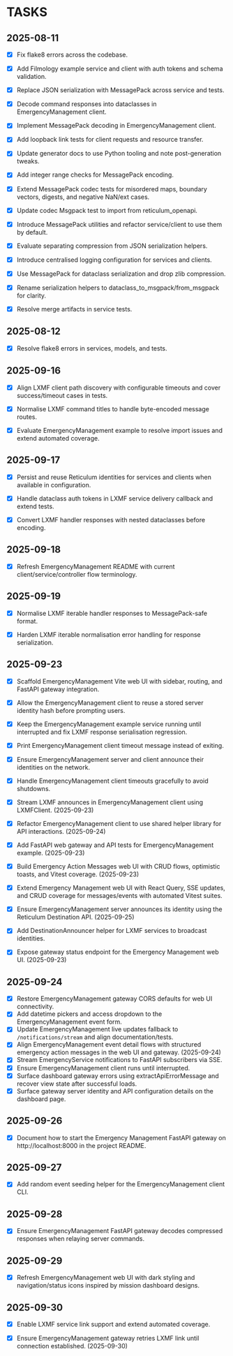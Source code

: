 # TASKS

## 2025-08-11
- [x] Fix flake8 errors across the codebase.
- [x] Add Filmology example service and client with auth tokens and schema validation.
- [x] Replace JSON serialization with MessagePack across service and tests.

- [x] Decode command responses into dataclasses in EmergencyManagement client.
- [x] Implement MessagePack decoding in EmergencyManagement client.
- [x] Add loopback link tests for client requests and resource transfer.
- [x] Update generator docs to use Python tooling and note post-generation tweaks.
- [x] Add integer range checks for MessagePack encoding.

- [x] Extend MessagePack codec tests for misordered maps, boundary vectors, digests, and negative NaN/ext cases.

- [x] Update codec Msgpack test to import from reticulum_openapi.
- [x] Introduce MessagePack utilities and refactor service/client to use them by default.
- [x] Evaluate separating compression from JSON serialization helpers.
- [x] Introduce centralised logging configuration for services and clients.

- [x] Use MessagePack for dataclass serialization and drop zlib compression.
- [x] Rename serialization helpers to dataclass_to_msgpack/from_msgpack for clarity.
- [x] Resolve merge artifacts in service tests.


## 2025-08-12
- [x] Resolve flake8 errors in services, models, and tests.


## 2025-09-16
- [x] Align LXMF client path discovery with configurable timeouts and cover success/timeout cases in tests.
- [x] Normalise LXMF command titles to handle byte-encoded message routes.
- [x] Evaluate EmergencyManagement example to resolve import issues and extend automated coverage.



## 2025-09-17
- [x] Persist and reuse Reticulum identities for services and clients when available in configuration.
- [x] Handle dataclass auth tokens in LXMF service delivery callback and extend tests.
- [x] Convert LXMF handler responses with nested dataclasses before encoding.


## 2025-09-18
- [x] Refresh EmergencyManagement README with current client/service/controller flow terminology.


## 2025-09-19
- [x] Normalise LXMF iterable handler responses to MessagePack-safe format.
- [x] Harden LXMF iterable normalisation error handling for response serialization.


## 2025-09-23
- [x] Scaffold EmergencyManagement Vite web UI with sidebar, routing, and FastAPI gateway integration.
- [x] Allow the EmergencyManagement client to reuse a stored server identity hash before prompting users.
- [x] Keep the EmergencyManagement example service running until interrupted and fix LXMF response serialisation regression.
- [x] Print EmergencyManagement client timeout message instead of exiting.
- [x] Ensure EmergencyManagement server and client announce their identities on the network.
- [x] Handle EmergencyManagement client timeouts gracefully to avoid shutdowns.
- [x] Stream LXMF announces in EmergencyManagement client using LXMFClient. (2025-09-23)

- [x] Refactor EmergencyManagement client to use shared helper library for API interactions. (2025-09-24)
- [x] Add FastAPI web gateway and API tests for EmergencyManagement example. (2025-09-23)
- [x] Build Emergency Action Messages web UI with CRUD flows, optimistic toasts, and
  Vitest coverage. (2025-09-23)
- [x] Extend Emergency Management web UI with React Query, SSE updates, and CRUD
  coverage for messages/events with automated Vitest suites.
- [x] Ensure EmergencyManagement server announces its identity using the Reticulum Destination API. (2025-09-25)
- [x] Add DestinationAnnouncer helper for LXMF services to broadcast identities.
- [x] Expose gateway status endpoint for the Emergency Management web UI. (2025-09-23)

## 2025-09-24
- [x] Restore EmergencyManagement gateway CORS defaults for web UI connectivity.
- [x] Add datetime pickers and access dropdown to the EmergencyManagement event form.
- [x] Update EmergencyManagement live updates fallback to `/notifications/stream` and align documentation/tests.
- [x] Align EmergencyManagement event detail flows with structured emergency action messages in the web UI and gateway. (2025-09-24)
- [x] Stream EmergencyService notifications to FastAPI subscribers via SSE.
- [x] Ensure EmergencyManagement client runs until interrupted.
- [x] Surface dashboard gateway errors using extractApiErrorMessage and recover view state after successful loads.
- [x] Surface gateway server identity and API configuration details on the dashboard page.

## 2025-09-26
- [x] Document how to start the Emergency Management FastAPI gateway on http://localhost:8000 in the project README.

## 2025-09-27
- [x] Add random event seeding helper for the EmergencyManagement client CLI.

## 2025-09-28
- [x] Ensure EmergencyManagement FastAPI gateway decodes compressed responses when relaying server commands.

## 2025-09-29
- [x] Refresh EmergencyManagement web UI with dark styling and navigation/status icons inspired by mission dashboard designs.

## 2025-09-30
- [x] Enable LXMF service link support and extend automated coverage.
- [x] Ensure EmergencyManagement gateway retries LXMF link until connection established. (2025-09-30)

